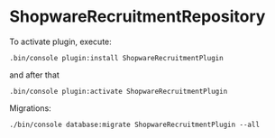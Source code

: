 # ShopwareRecruitmentRepository

To activate plugin, execute: 

`.bin/console plugin:install ShopwareRecruitmentPlugin`

and after that 

`.bin/console plugin:activate ShopwareRecruitmentPlugin`

Migrations:

`./bin/console database:migrate ShopwareRecruitmentPlugin --all`
